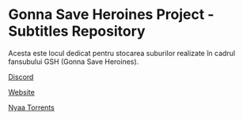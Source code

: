 # Gonna Save Heroines Project - Subtitles Repository
Acesta este locul dedicat pentru stocarea suburilor realizate în cadrul fansubului GSH (Gonna Save Heroines).

[Discord](https://discord.gg/EaEeQc9uFz)

[Website](www.gshproject.wordpress.com)

[Nyaa Torrents](https://nyaa.si/user/KazuyaShuu)
